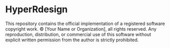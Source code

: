 # HyperRdesign
This repository contains the official implementation of a registered software copyright work.
© [Your Name or Organization], all rights reserved.
Any reproduction, distribution, or commercial use of this software without explicit written permission from the author is strictly prohibited.
